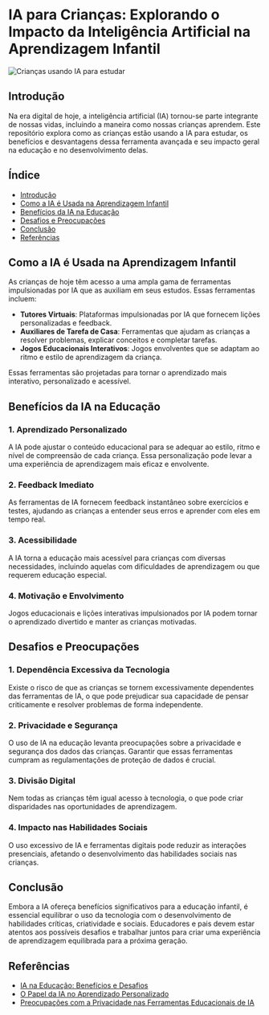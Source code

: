 # IA para Crianças: Explorando o Impacto da Inteligência Artificial na Aprendizagem Infantil

![Crianças usando IA para estudar]()

## Introdução

Na era digital de hoje, a inteligência artificial (IA) tornou-se parte integrante de nossas vidas, incluindo a maneira como nossas crianças aprendem. Este repositório explora como as crianças estão usando a IA para estudar, os benefícios e desvantagens dessa ferramenta avançada e seu impacto geral na educação e no desenvolvimento delas.

## Índice
- [Introdução](#introducao)
- [Como a IA é Usada na Aprendizagem Infantil](#como-a-ia-e-usada-na-aprendizagem-infantil)
- [Benefícios da IA na Educação](#beneficios-da-ia-na-educacao)
- [Desafios e Preocupações](#desafios-e-preocupacoes)
- [Conclusão](#conclusao)
- [Referências](#referencias)

## Como a IA é Usada na Aprendizagem Infantil

As crianças de hoje têm acesso a uma ampla gama de ferramentas impulsionadas por IA que as auxiliam em seus estudos. Essas ferramentas incluem:

- **Tutores Virtuais**: Plataformas impulsionadas por IA que fornecem lições personalizadas e feedback.
- **Auxiliares de Tarefa de Casa**: Ferramentas que ajudam as crianças a resolver problemas, explicar conceitos e completar tarefas.
- **Jogos Educacionais Interativos**: Jogos envolventes que se adaptam ao ritmo e estilo de aprendizagem da criança.

Essas ferramentas são projetadas para tornar o aprendizado mais interativo, personalizado e acessível.

## Benefícios da IA na Educação

### 1. Aprendizado Personalizado
A IA pode ajustar o conteúdo educacional para se adequar ao estilo, ritmo e nível de compreensão de cada criança. Essa personalização pode levar a uma experiência de aprendizagem mais eficaz e envolvente.

### 2. Feedback Imediato
As ferramentas de IA fornecem feedback instantâneo sobre exercícios e testes, ajudando as crianças a entender seus erros e aprender com eles em tempo real.

### 3. Acessibilidade
A IA torna a educação mais acessível para crianças com diversas necessidades, incluindo aquelas com dificuldades de aprendizagem ou que requerem educação especial.

### 4. Motivação e Envolvimento
Jogos educacionais e lições interativas impulsionados por IA podem tornar o aprendizado divertido e manter as crianças motivadas.

## Desafios e Preocupações

### 1. Dependência Excessiva da Tecnologia
Existe o risco de que as crianças se tornem excessivamente dependentes das ferramentas de IA, o que pode prejudicar sua capacidade de pensar criticamente e resolver problemas de forma independente.

### 2. Privacidade e Segurança
O uso de IA na educação levanta preocupações sobre a privacidade e segurança dos dados das crianças. Garantir que essas ferramentas cumpram as regulamentações de proteção de dados é crucial.

### 3. Divisão Digital
Nem todas as crianças têm igual acesso à tecnologia, o que pode criar disparidades nas oportunidades de aprendizagem.

### 4. Impacto nas Habilidades Sociais
O uso excessivo de IA e ferramentas digitais pode reduzir as interações presenciais, afetando o desenvolvimento das habilidades sociais nas crianças.

## Conclusão

Embora a IA ofereça benefícios significativos para a educação infantil, é essencial equilibrar o uso da tecnologia com o desenvolvimento de habilidades críticas, criatividade e sociais. Educadores e pais devem estar atentos aos possíveis desafios e trabalhar juntos para criar uma experiência de aprendizagem equilibrada para a próxima geração.

## Referências

- [IA na Educação: Benefícios e Desafios](https://internationalschool.global/2023/07/11/o-uso-da-inteligencia-artificial-na-educacao-desafios-e-beneficios/)
- [O Papel da IA no Aprendizado Personalizado](https://revistaft.com.br/o-papel-da-inteligencia-artificial-na-personalizacao-da-aprendizagem/)
- [Preocupações com a Privacidade nas Ferramentas Educacionais de IA](https://revistaeducacao.com.br/2024/07/12/inteligencia-artificial-na-educacao/)
